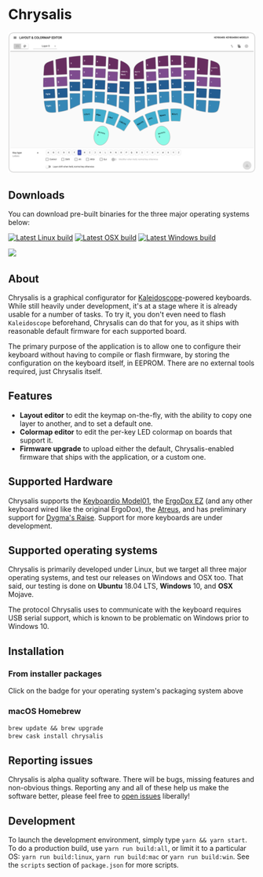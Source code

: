 Chrysalis
=========

![Chrysalis screenshot](data/screenshot.png)

## Downloads

You can download pre-built binaries for the three major operating systems below:

[![Latest Linux build][badge:appimage]][build:appimage]
[![Latest OSX build][badge:dmg]][build:dmg]
[![Latest Windows build][badge:exe]][build:exe]

[![](https://img.shields.io/github/release-pre/keyboardio/Chrysalis.svg?style=for-the-badge)](https://github.com/keyboardio/Chrysalis/releases)

 [badge:appimage]: https://img.shields.io/badge/AppImage-latest-blue.svg?logo=linux&style=for-the-badge&logoColor=ffffff
 [badge:dmg]: https://img.shields.io/badge/dmg-latest-blue.svg?logo=apple&style=for-the-badge&logoColor=ffffff
 [badge:exe]: https://img.shields.io/badge/exe-latest-blue.svg?logo=windows&style=for-the-badge&logoColor=ffffff
 [build:appimage]: http://kaleidoscope-builds.s3-website-us-west-2.amazonaws.com/Chrysalis/latest/Chrysalis.AppImage
 [build:dmg]: http://kaleidoscope-builds.s3-website-us-west-2.amazonaws.com/Chrysalis/latest/Chrysalis.dmg
 [build:exe]: http://kaleidoscope-builds.s3-website-us-west-2.amazonaws.com/Chrysalis/latest/Chrysalis.exe

## About

Chrysalis is a graphical configurator for [Kaleidoscope][kaleidoscope]-powered
keyboards. While still heavily under development, it's at a stage where it is
already usable for a number of tasks. To try it, you don't even need to flash
`Kaleidoscope` beforehand, Chrysalis can do that for you, as it ships with
reasonable default firmware for each supported board.

 [kaleidoscope]: https://github.com/keyboardio/Kaleidoscope

The primary purpose of the application is to allow one to configure their
keyboard without having to compile or flash firmware, by storing the
configuration on the keyboard itself, in EEPROM. There are no external tools
required, just Chrysalis itself.

## Features

* **Layout editor** to edit the keymap on-the-fly, with the ability to copy one
  layer to another, and to set a default one.
* **Colormap editor** to edit the per-key LED colormap on boards that support it.
* **Firmware upgrade** to upload either the default, Chrysalis-enabled firmware that ships with the application, or a custom one.

## Supported Hardware

Chrysalis supports the [Keyboardio Model01][hw:model01], the [ErgoDox
EZ][hw:ergodox-ez] (and any other keyboard wired like the original ErgoDox), the
[Atreus][hw:atreus], and has preliminary support for [Dygma's Raise][hw:raise].
Support for more keyboards are under development.

 [hw:model01]: https://shop.keyboard.io/
 [hw:ergodox-ez]: https://ergodox-ez.com/
 [hw:atreus]: https://atreus.technomancy.us/
 [hw:raise]: https://www.dygma.com/raise/

## Supported operating systems

Chrysalis is primarily developed under Linux, but we target all three major
operating systems, and test our releases on Windows and OSX too. That said, our
testing is done on **Ubuntu** 18.04 LTS, **Windows** 10, and **OSX** Mojave.

The protocol Chrysalis uses to communicate with the keyboard requires USB serial
support, which is known to be problematic on Windows prior to Windows 10.

## Installation

### From installer packages

Click on the badge for your operating system's packaging system above


### macOS Homebrew

```
brew update && brew upgrade
brew cask install chrysalis
```


## Reporting issues

Chrysalis is alpha quality software. There will be bugs, missing features and
non-obvious things. Reporting any and all of these help us make the software
better, please feel free to [open issues][issues] liberally!

 [issues]: https://github.com/keyboardio/Chrysalis/issues

## Development

To launch the development environment, simply type `yarn && yarn start`. To do a
production build, use `yarn run build:all`, or limit it to a particular OS:
`yarn run build:linux`, `yarn run build:mac` or `yarn run build:win`. See the
`scripts` section of `package.json` for more scripts.
